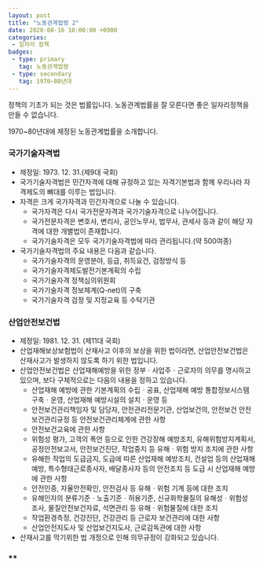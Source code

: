 ```yaml
---
layout: post
title: "노동관계법령 2"
date: 2020-08-16 10:00:00 +0900
categories: 
 - 일자리 정책
badges:
 - type: primary
   tag: 노동관계법령
 - type: secondary
   tag: 1970~80년대
---
```


정책의 기초가 되는 것은 법률입니다. 노동관계법률을 잘 모른다면 좋은 일자리정책을 만들 수 없습니다.

<!--more-->

1970~80년대에 제정된 노동관계법률을 소개합니다.

### **국가기술자격법**

- 제정일: 1973. 12. 31.(제9대 국회)
- 국가기술자격법은 민간자격에 대해 규정하고 있는 자격기본법과 함께 우리나라 자격제도의 뼈대를 이루는 법입니다.
- 자격은 크게 국가자격과 민간자격으로 나눌 수 있습니다.
  - 국가자격은 다시 국가전문자격과 국가기술자격으로 나누어집니다.
  - 국가전문자격은 변호사, 변리사, 공인노무사, 법무사, 관세사 등과 같이 해당 자격에 대한 개별법이 존재합니다.
  - 국가기술자격은 모두 국가기술자격법에 따라 관리됩니다.(약 500여종)
- 국가기술자격법의 주요 내용은 다음과 같습니다.
  - 국가기술자격의 운영분야, 등급, 취득요건, 검정방식 등
  - 국가기술자격제도발전기본계획의 수립
  - 국가기술자격 정책심의위원회
  - 국가기술자격 정보체계(Q-net)의 구축
  - 국가기술자격 검정 및 지정교육 등 수탁기관
  
### **산업안전보건법**

- 제정일: 1981. 12. 31. (제11대 국회)
- 산업재해보상보험법이 산재사고 이후의 보상을 위한 법이라면, 산업안전보건법은 산재사고가 발생하지 않도록 하기 위한 법입니다.
- 산업안전보건법은 산업재해예방을 위한 정부ㆍ사업주ㆍ근로자의 의무를 명시하고 있으며, 보다 구체적으로는 다음의 내용을 정하고 있습니다.
  - 산업재해 예방에 관한 기본계획의 수립ㆍ공표, 산업재해 예방 통합정보시스템 구축ㆍ운영, 산업재해 예방시설의 설치ㆍ운영 등
  - 안전보건관리책임자 및 담당자, 안전관리전문기관, 산업보건의, 안전보건 안전보건관리규정 등 안전보건관리체계에 관한 사항
  - 안전보건교육에 관한 사항
  - 위험성 평가, 고객의 폭언 등으로 인한 건강장해 예방조치, 유해위험방지계획서, 공정안전보고서, 안전보건진단, 작업중지 등 유해ㆍ위험 방지 조치에 관한 사항
  - 유해한 작업의 도급금지, 도급에 따른 산업재해 예방조치, 건설업 등의 산업재해 예방, 특수형태근로종사자, 배달종사자 등의 안전조치 등 도급 시 산업재해 예방에 관한 사항 
  - 안전인증, 자율안전확인, 안전검사 등 유해ㆍ위험 기계 등에 대한 조치
  - 유해인자의 분류기준ㆍ노출기준ㆍ허용기준, 신규화학물질의 유해성ㆍ위험성 조사, 물질안전보건자료, 석면관리 등 유해ㆍ위험물질에 대한 조치 
  - 작업환경측정, 건강진단, 건강관리 등 근로자 보건관리에 대한 사항
  - 산업안전지도사 및 산업보건지도사, 근로감독관에 대한 사항
- 산재사고를 막기위한 법 개정으로 인해 의무규정이 강화되고 있습니다.
  
### **

